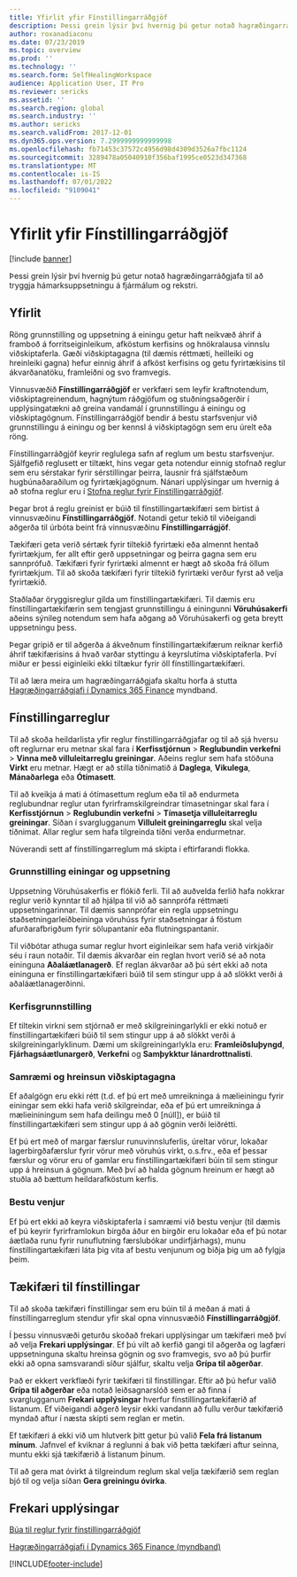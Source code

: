 ```yaml
---
title: Yfirlit yfir Fínstillingarráðgjöf
description: Þessi grein lýsir því hvernig þú getur notað hagræðingarráðgjafa til að tryggja hámarksuppsetningu á fjármálum og rekstri.
author: roxanadiaconu
ms.date: 07/23/2019
ms.topic: overview
ms.prod: ''
ms.technology: ''
ms.search.form: SelfHealingWorkspace
audience: Application User, IT Pro
ms.reviewer: sericks
ms.assetid: ''
ms.search.region: global
ms.search.industry: ''
ms.author: sericks
ms.search.validFrom: 2017-12-01
ms.dyn365.ops.version: 7.2999999999999998
ms.openlocfilehash: fb71453c37572c4956d98d4309d3526a7fbc1124
ms.sourcegitcommit: 3289478a05040910f356baf1995ce0523d347368
ms.translationtype: MT
ms.contentlocale: is-IS
ms.lasthandoff: 07/01/2022
ms.locfileid: "9109041"
---
```

# <a name="optimization-advisor-overview"></a>Yfirlit yfir Fínstillingarráðgjöf

[!include [banner](../includes/banner.md)]

Þessi grein lýsir því hvernig þú getur notað hagræðingarráðgjafa til að tryggja hámarksuppsetningu á fjármálum og rekstri.

## <a name="overview"></a>Yfirlit

Röng grunnstilling og uppsetning á einingu getur haft neikvæð áhrif á framboð á forritseiginleikum, afköstum kerfisins og hnökralausa vinnslu viðskiptaferla. Gæði viðskiptagagna (til dæmis réttmæti, heilleiki og hreinleiki gagna) hefur einnig áhrif á afköst kerfisins og getu fyrirtækisins til ákvarðanatöku, framleiðni og svo framvegis.

Vinnusvæðið **Fínstillingarráðgjöf** er verkfæri sem leyfir kraftnotendum, viðskiptagreinendum, hagnýtum ráðgjöfum og stuðningsaðgerðir í upplýsingatækni að greina vandamál í grunnstillingu á einingu og viðskiptagögnum. Fínstillingarráðgjöf bendir á bestu starfsvenjur við grunnstillingu á einingu og ber kennsl á viðskiptagögn sem eru úrelt eða röng.

Fínstillingarráðgjöf keyrir reglulega safn af reglum um bestu starfsvenjur. Sjálfgefið reglusett er tiltækt, hins vegar geta notendur einnig stofnað reglur sem eru sérstakar fyrir sérstillingar þeirra, lausnir frá sjálfstæðum hugbúnaðaraðilum og fyrirtækjagögnum. Nánari upplýsingar um hvernig á að stofna reglur eru í [Stofna reglur fyrir Fínstillingarráðgjöf](./create-rules-optimization-advisor.md).

Þegar brot á reglu greinist er búið til fínstillingartækifæri sem birtist á vinnusvæðinu **Fínstillingarráðgjöf**. Notandi getur tekið til viðeigandi aðgerða til úrbóta beint frá vinnusvæðinu **Fínstillingarrágjöf**.

Tækifæri geta verið sértæk fyrir tiltekið fyrirtæki eða almennt hentað fyrirtækjum, fer allt eftir gerð uppsetningar og þeirra gagna sem eru sannprófuð. Tækifæri fyrir fyrirtæki almennt er hægt að skoða frá öllum fyrirtækjum. Til að skoða tækifæri fyrir tiltekið fyrirtæki verður fyrst að velja fyrirtækið.

Staðlaðar öryggisreglur gilda um fínstillingartækifæri. Til dæmis eru fínstillingartækifærin sem tengjast grunnstillingu á einingunni **Vöruhúsakerfi** aðeins sýnileg notendum sem hafa aðgang að Vöruhúsakerfi og geta breytt uppsetningu þess.

Þegar gripið er til aðgerða á ákveðnum fínstillingartækifærum reiknar kerfið áhrif tækifærisins á hvað varðar styttingu á keyrslutíma viðskiptaferla. Því miður er þessi eiginleiki ekki tiltækur fyrir öll fínstillingartækifæri.

Til að læra meira um hagræðingarráðgjafa skaltu horfa á stutta [Hagræðingarráðgjafi í Dynamics 365 Finance](https://www.youtube.com/watch?v=MRsAzgFCUSQ) myndband.

## <a name="optimization-rules"></a>Fínstillingarreglur

Til að skoða heildarlista yfir reglur fínstillingarráðgjafar og til að sjá hversu oft reglurnar eru metnar skal fara í **Kerfisstjórnun** &gt; **Reglubundin verkefni** &gt; **Vinna með villuleitarreglu greiningar**. Aðeins reglur sem hafa stöðuna **Virkt** eru metnar. Hægt er að stilla tíðnimatið á **Daglega**, **Vikulega**, **Mánaðarlega** eða **Ótímasett**.

Til að kveikja á mati á ótímasettum reglum eða til að endurmeta reglubundnar reglur utan fyrirframskilgreindrar tímasetningar skal fara í **Kerfisstjórnun** &gt; **Reglubundin verkefni** &gt; **Tímasetja villuleitarreglu greiningar**. Síðan í svarglugganum **Villuleit greiningarreglu** skal velja tíðnimat. Allar reglur sem hafa tilgreinda tíðni verða endurmetnar.

Núverandi sett af fínstillingarreglum má skipta í eftirfarandi flokka.

### <a name="module-configuration-and-setup"></a>Grunnstilling einingar og uppsetning

Uppsetning Vöruhúsakerfis er flókið ferli. Til að auðvelda ferlið hafa nokkrar reglur verið kynntar til að hjálpa til við að sannprófa réttmæti uppsetningarinnar. Til dæmis sannprófar ein regla uppsetningu staðsetningarleiðbeininga vöruhúss fyrir staðsetningar á föstum afurðarafbrigðum fyrir sölupantanir eða flutningspantanir.

Til viðbótar athuga sumar reglur hvort eiginleikar sem hafa verið virkjaðir séu í raun notaðir. Til dæmis ákvarðar ein reglan hvort verið sé að nota eininguna **Aðaláætlanagerð**. Ef reglan ákvarðar að þú sért ekki að nota eininguna er fínstillingartækifæri búið til sem stingur upp á að slökkt verði á aðaláætlanagerðinni.

### <a name="system-configuration"></a>Kerfisgrunnstilling

Ef tiltekin virkni sem stjórnað er með skilgreiningarlykli er ekki notuð er fínstillingartækifæri búið til sem stingur upp á að slökkt verði á skilgreiningarlyklinum. Dæmi um skilgreiningarlykla eru: **Framleiðsluþyngd**, **Fjárhagsáætlunargerð**, **Verkefni** og **Samþykktur lánardrottnalisti**.

### <a name="business-data-consistency-and-cleanup"></a>Samræmi og hreinsun viðskiptagagna

Ef aðalgögn eru ekki rétt (t.d. ef þú ert með umreikninga á mælieiningu fyrir einingar sem ekki hafa verið skilgreindar, eða ef þú ert umreikninga á mælieininingum sem hafa deilingu með 0 \[núll\]), er búið til fínstillingartækifæri sem stingur upp á að gögnin verði leiðrétti. 

Ef þú ert með of margar færslur runuvinnsluferlis, úreltar vörur, lokaðar lagerbirgðafærslur fyrir vörur með vöruhús virkt, o.s.frv., eða ef þessar færslur og vörur eru of gamlar eru fínstillingartækifæri búin til sem stingur upp á hreinsun á gögnum. Með því að halda gögnum hreinum er hægt að stuðla að bættum heildarafköstum kerfis.

### <a name="best-practices"></a>Bestu venjur

Ef þú ert ekki að keyra viðskiptaferla í samræmi við bestu venjur (til dæmis ef þú keyrir fyrirframlokun birgða áður en birgðir eru lokaðar eða ef þú notar áætlaða runu fyrir runuflutning færslubókar undirfjárhags), munu fínstillingartækifæri láta þig vita af bestu venjunum og biðja þig um að fylgja þeim.

## <a name="optimization-opportunities"></a>Tækifæri til fínstillingar

Til að skoða tækifæri fínstillingar sem eru búin til á meðan á mati á fínstillingarreglum stendur yfir skal opna vinnusvæðið **Fínstillingarráðgjöf**.

Í þessu vinnusvæði geturðu skoðað frekari upplýsingar um tækifæri með því að velja **Frekari upplýsingar**. Ef þú vilt að kerfið gangi til aðgerða og lagfæri uppsetninguna skaltu hreinsa gögnin og svo framvegis, svo að þú þurfir ekki að opna samsvarandi síður sjálfur, skaltu velja **Grípa til aðgerðar**.

Það er ekkert verkflæði fyrir tækifæri til fínstillingar. Eftir að þú hefur valið **Grípa til aðgerðar** eða notað leiðsagnarslóð sem er að finna í svarglugganum **Frekari upplýsingar** hverfur fínstillingartækifærið af listanum. Ef viðeigandi aðgerð leysir ekki vandann að fullu verður tækifærið myndað aftur í næsta skipti sem reglan er metin.

Ef tækifæri á ekki við um hlutverk þitt getur þú valið **Fela frá listanum mínum**. Jafnvel ef kviknar á reglunni á bak við þetta tækifæri aftur seinna, muntu ekki sjá tækifærið á listanum þínum.

Til að gera mat óvirkt á tilgreindum reglum skal velja tækifærið sem reglan bjó til og velja síðan **Gera greiningu óvirka**.

## <a name="additional-resources"></a>Frekari upplýsingar

[Búa til reglur fyrir fínstillingarráðgjöf](./create-rules-optimization-advisor.md)

[Hagræðingarráðgjafi í Dynamics 365 Finance (myndband)](https://www.youtube.com/watch?v=MRsAzgFCUSQ)


[!INCLUDE[footer-include](../../../includes/footer-banner.md)]
